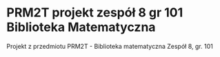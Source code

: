 # PRM2T projekt zespół 8 gr 101 Biblioteka Matematyczna

Projekt z przedmiotu PRM2T - Biblioteka matematyczna 
Zespół 8, gr. 101